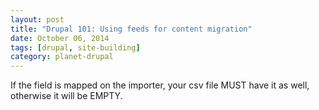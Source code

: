 ```yaml
---
layout: post
title: "Drupal 101: Using feeds for content migration"
date: October 06, 2014
tags: [drupal, site-building]
category: planet-drupal
---
```

If the field is mapped on the importer, your csv file MUST have it as well, otherwise it will be EMPTY.
